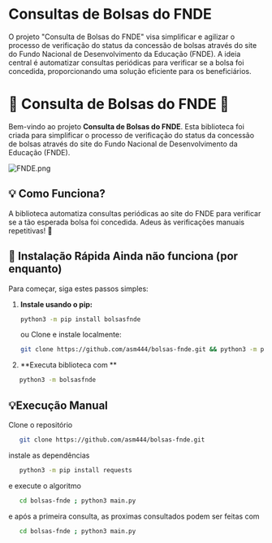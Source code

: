 # Consultas de Bolsas do FNDE
O projeto "Consulta de Bolsas do FNDE" visa simplificar e agilizar o processo de verificação do status da concessão de bolsas através do site do Fundo Nacional de Desenvolvimento da Educação (FNDE). A ideia central é automatizar consultas periódicas para verificar se a bolsa foi concedida, proporcionando uma solução eficiente para os beneficiários.

# 🌟 Consulta de Bolsas do FNDE 🌟

Bem-vindo ao projeto **Consulta de Bolsas do FNDE**. Esta biblioteca foi criada para simplificar o processo de verificação do status da concessão de bolsas através do site do Fundo Nacional de Desenvolvimento da Educação (FNDE).

![FNDE.png]("https://convivaeducacao.org.br/uploads/broadcast/image/3237/cover_phpYM0QWh_6126731d10678.png")

## 💡 Como Funciona?

A biblioteca automatiza consultas periódicas ao site do FNDE para verificar se a tão esperada bolsa foi concedida. Adeus às verificações manuais repetitivas! 🎉

## 🚀 Instalação Rápida Ainda não funciona (por enquanto)

Para começar, siga estes passos simples:

1. **Instale usando o pip:**
   ```bash
   python3 -m pip install bolsasfnde
   ````
   ou Clone e instale localmente:
   ```bash
   git clone https://github.com/asm444/bolsas-fnde.git && python3 -m pip install -e bolsas-fnde
   ```
2. **Executa biblioteca com **
```bash
   python3 -m bolsasfnde
```
##  💡Execução Manual

Clone o repositório
```bash
   git clone https://github.com/asm444/bolsas-fnde.git
```
instale as dependências 
```bash
   python3 -m pip install requests
```
e execute o algoritmo
```bash
   cd bolsas-fnde ; python3 main.py
```
e após a primeira consulta, as proximas consultados podem ser feitas com
```bash
   cd bolsas-fnde ; python3 main.py
```
